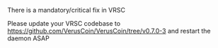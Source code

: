 There is a mandatory/critical fix in VRSC

Please update your VRSC codebase to https://github.com/VerusCoin/VerusCoin/tree/v0.7.0-3 and restart the daemon ASAP
